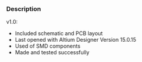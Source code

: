 ### Description

v1.0:
- Included schematic and PCB layout
- Last opened with Altium Designer Version 15.0.15
- Used of SMD components
- Made and tested successfully
